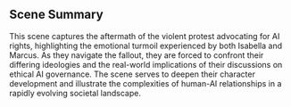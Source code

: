 ## Scene Summary
This scene captures the aftermath of the violent protest advocating for AI rights, highlighting the emotional turmoil experienced by both Isabella and Marcus. As they navigate the fallout, they are forced to confront their differing ideologies and the real-world implications of their discussions on ethical AI governance. The scene serves to deepen their character development and illustrate the complexities of human-AI relationships in a rapidly evolving societal landscape.
